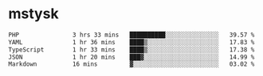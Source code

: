 # mstysk

<!--START_SECTION:waka-->

```txt
PHP               3 hrs 33 mins   ██████████░░░░░░░░░░░░░░░   39.57 %
YAML              1 hr 36 mins    ████▒░░░░░░░░░░░░░░░░░░░░   17.83 %
TypeScript        1 hr 33 mins    ████▒░░░░░░░░░░░░░░░░░░░░   17.38 %
JSON              1 hr 20 mins    ███▓░░░░░░░░░░░░░░░░░░░░░   14.99 %
Markdown          16 mins         ▓░░░░░░░░░░░░░░░░░░░░░░░░   03.02 %
```

<!--END_SECTION:waka-->
